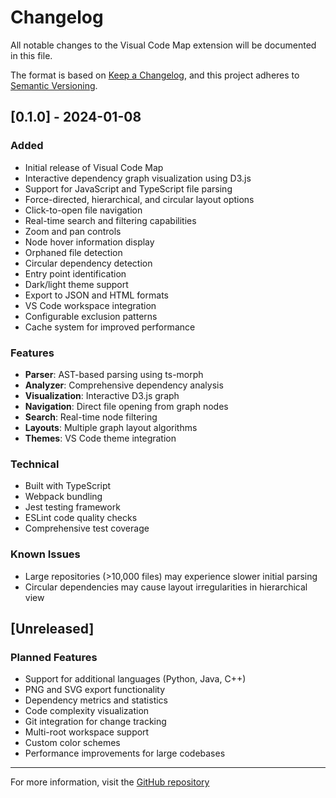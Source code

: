 # Changelog

All notable changes to the Visual Code Map extension will be documented in this file.

The format is based on [Keep a Changelog](https://keepachangelog.com/en/1.0.0/),
and this project adheres to [Semantic Versioning](https://semver.org/spec/v2.0.0.html).

## [0.1.0] - 2024-01-08

### Added
- Initial release of Visual Code Map
- Interactive dependency graph visualization using D3.js
- Support for JavaScript and TypeScript file parsing
- Force-directed, hierarchical, and circular layout options
- Click-to-open file navigation
- Real-time search and filtering capabilities
- Zoom and pan controls
- Node hover information display
- Orphaned file detection
- Circular dependency detection
- Entry point identification
- Dark/light theme support
- Export to JSON and HTML formats
- VS Code workspace integration
- Configurable exclusion patterns
- Cache system for improved performance

### Features
- **Parser**: AST-based parsing using ts-morph
- **Analyzer**: Comprehensive dependency analysis
- **Visualization**: Interactive D3.js graph
- **Navigation**: Direct file opening from graph nodes
- **Search**: Real-time node filtering
- **Layouts**: Multiple graph layout algorithms
- **Themes**: VS Code theme integration

### Technical
- Built with TypeScript
- Webpack bundling
- Jest testing framework
- ESLint code quality checks
- Comprehensive test coverage

### Known Issues
- Large repositories (>10,000 files) may experience slower initial parsing
- Circular dependencies may cause layout irregularities in hierarchical view

## [Unreleased]

### Planned Features
- Support for additional languages (Python, Java, C++)
- PNG and SVG export functionality
- Dependency metrics and statistics
- Code complexity visualization
- Git integration for change tracking
- Multi-root workspace support
- Custom color schemes
- Performance improvements for large codebases

---

For more information, visit the [GitHub repository](https://github.com/Prawal-Sharma/VisualCodeMap)